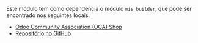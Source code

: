 Este módulo tem como dependência o módulo `mis_builder`, que pode ser encontrado nos seguintes locais:

- [Odoo Community Association (OCA) Shop](https://odoo-community.org/shop)
- [Repositório no GitHub](https://github.com/OCA/mis-builder)

